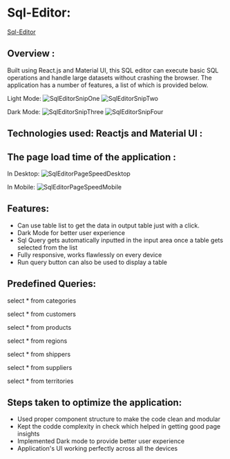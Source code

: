 # Sql-Editor:

[Sql-Editor](https://uk-sql-editor.netlify.app/ "Named link title") 

## Overview : 

Built using React.js and Material UI, this SQL editor can execute basic SQL operations and handle large datasets without crashing the browser. The application has a number of features, a list of which is provided below.

Light Mode:
![SqlEditorSnipOne](https://user-images.githubusercontent.com/67637794/172019033-6eaa88a7-923a-423b-8ff5-7a16ad37f0c7.png)
![SqlEditorSnipTwo](https://user-images.githubusercontent.com/67637794/172019041-b8ee098a-24bc-4396-9274-587e46cca9a1.png)

Dark Mode:
![SqlEditorSnipThree](https://user-images.githubusercontent.com/67637794/172021205-92aad2f9-f9f5-4d96-a210-42de8c2dac42.png)
![SqlEditorSnipFour](https://user-images.githubusercontent.com/67637794/172021207-db881fc7-d14f-452d-9210-7ac1e626aee6.png)


## Technologies used: Reactjs and Material UI :

## The page load time of the application :

In Desktop:
![SqlEditorPageSpeedDesktop](https://user-images.githubusercontent.com/67637794/172020523-5d901482-38c7-4d07-8bae-9e32bced94a2.png)

In Mobile:
![SqlEditorPageSpeedMobile](https://user-images.githubusercontent.com/67637794/172020515-f5a9c24f-7171-4955-bc6d-e8e35f398889.png)

## Features:
* Can use table list to get the data in output table just with a click.
* Dark Mode for better user experience
* Sql Query gets automatically inputted in the input area once a table gets selected from the list
* Fully responsive, works flawlessly on every device
* Run query button can also be used to display a table

## Predefined Queries:

select * from categories

select * from customers

select * from products

select * from regions

select * from shippers

select * from suppliers

select * from territories


## Steps taken to optimize the application:
* Used proper component structure to make the code clean and modular
* Kept the codde complexity in check which helped in getting good page insights
* Implemented Dark mode to provide better user experience
* Application's UI working perfectly across all the devices 
